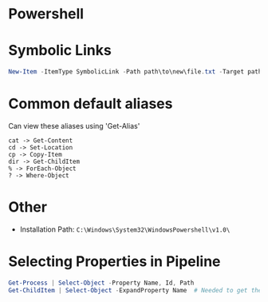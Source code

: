 # Powershell

# Symbolic Links

```powershell
New-Item -ItemType SymbolicLink -Path path\to\new\file.txt -Target path\to\already\existing\file.txt
```

# Common default aliases

Can view these aliases using 'Get-Alias'

```
cat -> Get-Content
cd -> Set-Location
cp -> Copy-Item
dir -> Get-ChildItem
% -> ForEach-Object
? -> Where-Object
```

# Other

- Installation Path: `C:\Windows\System32\WindowsPowershell\v1.0\`


# Selecting Properties in Pipeline

```powershell
Get-Process | Select-Object -Property Name, Id, Path
Get-ChildItem | Select-Object -ExpandProperty Name  # Needed to get the actual value of the property, not a new object with the property
```
